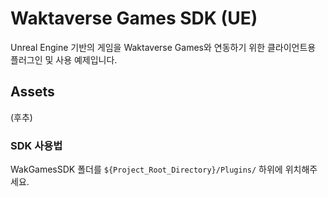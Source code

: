# Waktaverse Games SDK (UE)
Unreal Engine 기반의 게임을 Waktaverse Games와 연동하기 위한 클라이언트용 플러그인 및 사용 예제입니다.

## Assets
(후추)

### SDK 사용법
WakGamesSDK 폴더를 `${Project_Root_Directory}/Plugins/` 하위에 위치해주세요.